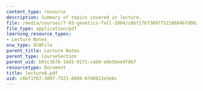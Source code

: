 ```yaml
---
content_type: resource
description: Summary of topics covered in lecture.
file: /media/courses/7-03-genetics-fall-2004/c6bf1f6730977521860467d0823e5ebc_lecture8.pdf
file_type: application/pdf
learning_resource_types:
- Lecture Notes
ocw_type: OCWFile
parent_title: Lecture Notes
parent_type: CourseSection
parent_uid: b91c3b76-18d1-0171-cab0-e0e5bee4f8b7
resourcetype: Document
title: lecture8.pdf
uid: c6bf1f67-3097-7521-8604-67d0823e5ebc
---
```


